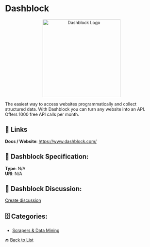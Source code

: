 # Dashblock
<p align="center">
    <img width="256" src="https://raw.githubusercontent.com/apis-list/apis-list/main/apis/dashblock/logo_256x256.png" alt="Dashblock Logo"/>
</p>

The easiest way to access websites programmatically and collect structured data. With Dashblock you can turn any website into an API. Offers 1000 free API calls per month.

##  🔗 Links
**Docs / Website**: https://www.dashblock.com/

## 🧬 Dashblock Specification:
**Type**: N/A  
**URI**: N/A

## 💬 Dashblock Discussion:
[Create discussion](https://github.com/apis-list/apis-list/discussions/new)

## 🗄️ Categories:
- [Scrapers & Data Mining](https://github.com/apis-list/apis-list#scrapers--data-mining-)




🔙 [Back to List](https://github.com/apis-list/apis-list)
